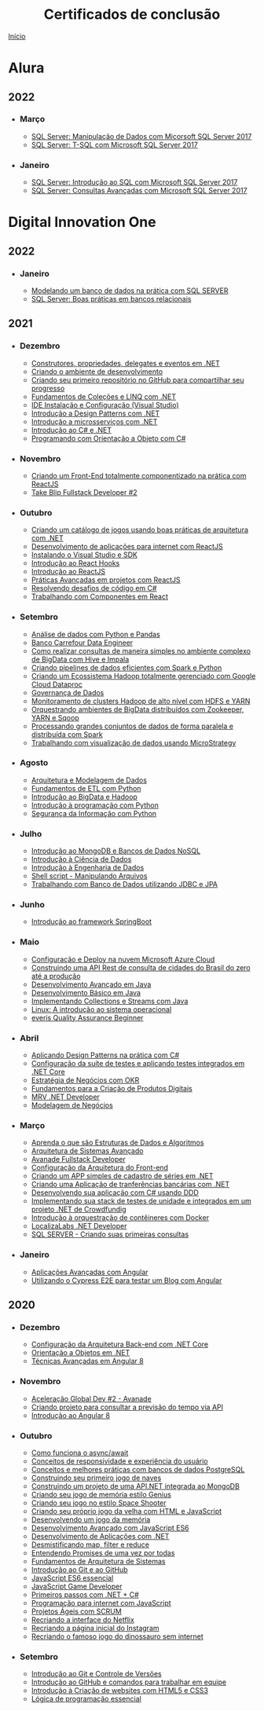 <h1 align = "center">Certificados de conclusão</h1>

[Início](../README.md)

# Alura

## 2022

- ### Março
  - [SQL Server: Manipulação de Dados com Micorsoft SQL Server 2017](Alura/ef3bfba9-5ab2-4412-8cce-838709ca5668.pdf)
  - [SQL Server: T-SQL com Microsoft SQL Server 2017](Alura/0ab2f4af-790a-4e65-84a9-6063c2472f87.pdf)

- ### Janeiro
  - [SQL Server: Introdução ao SQL com Microsoft SQL Server 2017](Alura/6602681a-4dbb-4834-b11d-cc6d71e5ed42.pdf)
  - [SQL Server: Consultas Avançadas com Microsoft SQL Server 2017](Alura/f3cb2666-06bc-4673-8343-a2635340295f.pdf)

# Digital Innovation One

## 2022

- ### Janeiro
  - [Modelando um banco de dados na prática com SQL SERVER](DigitalInnovationOne/65B66F47.pdf)
  - [SQL Server: Boas práticas em bancos relacionais](DigitalInnovationOne/DC049345.pdf)

## 2021

- ### Dezembro
  - [Construtores, propriedades, delegates e eventos em .NET](DigitalInnovationOne/96148008.pdf)
  - [Criando o ambiente de desenvolvimento](DigitalInnovationOne/86E01A86.pdf)
  - [Criando seu primeiro repositório no GitHub para compartilhar seu progresso](DigitalInnovationOne/F0C1A12D.pdf)
  - [Fundamentos de Coleções e LINQ com .NET](DigitalInnovationOne/341B6410.pdf)
  - [IDE Instalação e Configuração (Visual Studio)](DigitalInnovationOne/2BBCB884.pdf)
  - [Introdução a Design Patterns com .NET](DigitalInnovationOne/900B4B47.pdf)
  - [Introdução a microsserviços com .NET](DigitalInnovationOne/ED91769F.pdf)
  - [Introdução ao C# e .NET](DigitalInnovationOne/BC2C50AA.pdf)
  - [Programando com Orientação a Objeto com C#](DigitalInnovationOne/755BFF4F.pdf)

- ### Novembro
  
   - [Criando um Front-End totalmente componentizado na prática com ReactJS](DigitalInnovationOne/EFF42103.pdf)
   - [Take Blip Fullstack Developer #2](DigitalInnovationOne/D0BF425B.pdf)

- ### Outubro

   - [Criando um catálogo de jogos usando boas práticas de arquitetura com .NET](DigitalInnovationOne/9F2AE8F0.pdf)
   - [Desenvolvimento de aplicações para internet com ReactJS](DigitalInnovationOne/06DB9410.pdf)
   - [Instalando o Visual Studio e SDK](DigitalInnovationOne/3ACEBEDE.pdf)
   - [Introdução ao React Hooks](DigitalInnovationOne/9F5E0C26.pdf)
   - [Introdução ao ReactJS](DigitalInnovationOne/526B8CD3.pdf)
   - [Práticas Avançadas em projetos com ReactJS](DigitalInnovationOne/1249046F.pdf)
   - [Resolvendo desafios de código em C#](DigitalInnovationOne/0183852E.pdf)
   - [Trabalhando com Componentes em React](DigitalInnovationOne/50F7EC4A.pdf)

- ### Setembro

   - [Análise de dados com Python e Pandas](DigitalInnovationOne/B891B950.pdf)
   - [Banco Carrefour Data Engineer](DigitalInnovationOne/B07BC65A.pdf)
   - [Como realizar consultas de maneira simples no ambiente complexo de BigData com Hive e Impala](DigitalInnovationOne/44F8CAEB.pdf)
   - [Criando pipelines de dados eficientes com Spark e Python](DigitalInnovationOne/6BA6E439.pdf)
   - [Criando um Ecossistema Hadoop totalmente gerenciado com Google Cloud Dataproc](DigitalInnovationOne/097C71F1.pdf)
   - [Governança de Dados](DigitalInnovationOne/E09AFE86.pdf)
   - [Monitoramento de clusters Hadoop de alto nível com HDFS e YARN](DigitalInnovationOne/051BAEC9.pdf)
   - [Orquestrando ambientes de BigData distribuídos com Zookeeper, YARN e Sqoop](DigitalInnovationOne/460C53DB.pdf)
   - [Processando grandes conjuntos de dados de forma paralela e distribuída com Spark](DigitalInnovationOne/232F60CE.pdf)
   - [Trabalhando com visualização de dados usando MicroStrategy](DigitalInnovationOne/F146483C.pdf)

- ### Agosto

   - [Arquitetura e Modelagem de Dados](DigitalInnovationOne/3328A195.pdf)
   - [Fundamentos de ETL com Python](DigitalInnovationOne/85CEEC01.pdf)
   - [Introdução ao BigData e Hadoop](DigitalInnovationOne/1A08D11A.pdf)
   - [Introdução à programação com Python](DigitalInnovationOne/DC354767.pdf)
   - [Segurança da Informação com Python](DigitalInnovationOne/06EE2A2B.pdf)

- ### Julho

   - [Introdução ao MongoDB e Bancos de Dados NoSQL](DigitalInnovationOne/DBD6F39C.pdf)
   - [Introdução à Ciência de Dados](DigitalInnovationOne/33D59D69.pdf)
   - [Introdução à Engenharia de Dados](DigitalInnovationOne/F54E038A.pdf)
   - [Shell script - Manipulando Arquivos](DigitalInnovationOne/8905EBD9.pdf)
   - [Trabalhando com Banco de Dados utilizando JDBC e JPA](DigitalInnovationOne/238A5E15.pdf)

- ### Junho

   - [Introdução ao framework SpringBoot](DigitalInnovationOne/653BCC39.pdf)

- ### Maio

   - [Configuração e Deploy na nuvem Microsoft Azure Cloud](DigitalInnovationOne/AA275017.pdf)
   - [Construindo uma API Rest de consulta de cidades do Brasil do zero até a produção](DigitalInnovationOne/5306A643.pdf)
   - [Desenvolvimento Avançado em Java](DigitalInnovationOne/0B415B77.pdf)
   - [Desenvolvimento Básico em Java](DigitalInnovationOne/8896A09D.pdf)
   - [Implementando Collections e Streams com Java](DigitalInnovationOne/18BDF275.pdf)
   - [Linux: A introdução ao sistema operacional](DigitalInnovationOne/A9F428B2.pdf)
   - [everis Quality Assurance Beginner](DigitalInnovationOne/EE065557.pdf)

- ### Abril

   - [Aplicando Design Patterns na prática com C#](DigitalInnovationOne/CD2DCEBF.pdf)
   - [Configuração da suíte de testes e aplicando testes integrados em .NET Core](DigitalInnovationOne/33F31F94.pdf)
   - [Estratégia de Negócios com OKR](DigitalInnovationOne/FF62C2D5.pdf)
   - [Fundamentos para a Criação de Produtos Digitais](DigitalInnovationOne/D47ED715.pdf)
   - [MRV .NET Developer](DigitalInnovationOne/4855616D.pdf)
   - [Modelagem de Negócios](DigitalInnovationOne/82406831.pdf)

- ### Março

   - [Aprenda o que são Estruturas de Dados e Algoritmos](DigitalInnovationOne/C3FDD198.pdf)
   - [Arquitetura de Sistemas Avançado](DigitalInnovationOne/FCD98BE5.pdf)
   - [Avanade Fullstack Developer](DigitalInnovationOne/3E8FE8A0.pdf)
   - [Configuração da Arquitetura do Front-end](DigitalInnovationOne/141B42CD.pdf)
   - [Criando um APP simples de cadastro de séries em .NET](DigitalInnovationOne/61CAC7A6.pdf)
   - [Criando uma Aplicação de tranferências bancárias com .NET](DigitalInnovationOne/4B6172FF.pdf)
   - [Desenvolvendo sua aplicação com C# usando DDD](DigitalInnovationOne/DF72462F.pdf)
   - [Implementando sua stack de testes de unidade e integrados em um projeto .NET de Crowdfundig](DigitalInnovationOne/D419A9A3.pdf)
   - [Introdução à orquestração de contêineres com Docker](DigitalInnovationOne/FA857EA0.pdf)
   - [LocalizaLabs .NET Developer](DigitalInnovationOne/51AAF50C.pdf)
   - [SQL SERVER - Criando suas primeiras consultas](DigitalInnovationOne/4FA22EAF.pdf)

- ### Janeiro

   - [Aplicações Avançadas com Angular](DigitalInnovationOne/F0287C8F.pdf)
   - [Utilizando o Cypress E2E para testar um Blog com Angular](DigitalInnovationOne/26A4443B.pdf)

## 2020

- ### Dezembro

   - [Configuração da Arquitetura Back-end com .NET Core](DigitalInnovationOne/DC9B916A.pdf)
   - [Orientação a Objetos em .NET](DigitalInnovationOne/5306E827.pdf)
   - [Técnicas Avançadas em Angular 8](DigitalInnovationOne/51E6BE9E.pdf)

- ### Novembro

   - [Aceleração Global Dev #2 - Avanade](DigitalInnovationOne/12AD3719.pdf)
   - [Criando projeto para consultar a previsão do tempo via API](DigitalInnovationOne/3C9E8FB7.pdf)
   - [Introdução ao Angular 8](DigitalInnovationOne/D0D504B5.pdf)

- ### Outubro

   - [Como funciona o async/await](DigitalInnovationOne/E19D23B5.pdf)
   - [Conceitos de responsividade e experiência do usuário](DigitalInnovationOne/12B55F21.pdf)
   - [Conceitos e melhores práticas com bancos de dados PostgreSQL](DigitalInnovationOne/A389651E.pdf)
   - [Construindo seu primeiro jogo de naves](DigitalInnovationOne/AE32F8C8.pdf)
   - [Construindo um projeto de uma API.NET integrada ao MongoDB](DigitalInnovationOne/9D391D17.pdf)
   - [Criando seu jogo de memória estilo Genius](DigitalInnovationOne/4C52AB2C.pdf)
   - [Criando seu jogo no estilo Space Shooter](DigitalInnovationOne/69F3BA85.pdf)
   - [Criando seu próprio jogo da velha com HTML e JavaScript](DigitalInnovationOne/07EBD5C4.pdf)
   - [Desenvolvendo um jogo da memória](DigitalInnovationOne/6CB10370.pdf)
   - [Desenvolvimento Avançado com JavaScript ES6](DigitalInnovationOne/496F705A.pdf)
   - [Desenvolvimento de Aplicações com .NET](DigitalInnovationOne/C900F3CF.pdf)
   - [Desmistificando map, filter e reduce](DigitalInnovationOne/1E23D734.pdf)
   - [Entendendo Promises de uma vez por todas](DigitalInnovationOne/04357092.pdf)
   - [Fundamentos de Arquitetura de Sistemas](DigitalInnovationOne/3BE31650.pdf)
   - [Introdução ao Git e ao GitHub](DigitalInnovationOne/D56AA5DE.pdf)
   - [JavaScript ES6 essencial](DigitalInnovationOne/C69DB2C3.pdf)
   - [JavaScript Game Developer](DigitalInnovationOne/53CFD5D0.pdf)
   - [Primeiros passos com .NET + C#](DigitalInnovationOne/9FC1DBD6.pdf)
   - [Programação para internet com JavaScript](DigitalInnovationOne/FC7ADF7D.pdf)
   - [Projetos Ágeis com SCRUM](DigitalInnovationOne/5902185F.pdf)
   - [Recriando a interface do Netflix](DigitalInnovationOne/D8652E8D.pdf)
   - [Recriando a página inicial do Instagram](DigitalInnovationOne/209805AB.pdf)
   - [Recriando o famoso jogo do dinossauro sem internet](DigitalInnovationOne/B8DE482D.pdf)

- ### Setembro

   - [Introdução ao Git e Controle de Versões](DigitalInnovationOne/0B4FC6CC.pdf)
   - [Introdução ao GitHub e comandos para trabalhar em equipe](DigitalInnovationOne/87882DC8.pdf)
   - [Introdução à Criação de websites com HTML5 e CSS3](DigitalInnovationOne/733489B9.pdf)
   - [Lógica de programação essencial](DigitalInnovationOne/0F0342DA.pdf)


